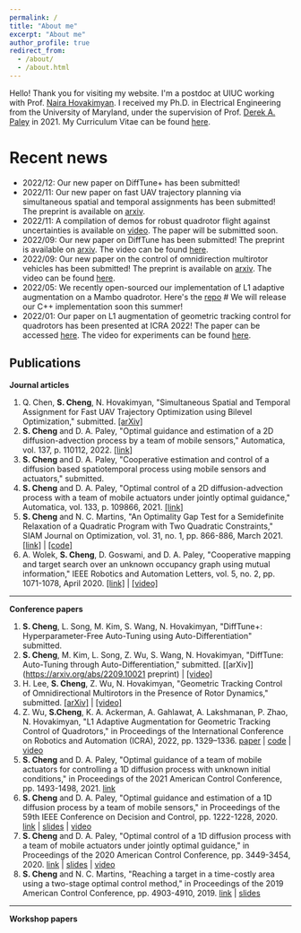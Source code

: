 ```yaml
---
permalink: /
title: "About me"
excerpt: "About me"
author_profile: true
redirect_from: 
  - /about/
  - /about.html
---
```

Hello! Thank you for visiting my website. I'm a postdoc at UIUC working with Prof. [Naira Hovakimyan](https://naira.mechse.illinois.edu/). I received my Ph.D. in Electrical Engineering from the University of Maryland, under the supervision of Prof. [Derek A. Paley](https://aero.umd.edu/clark/faculty/58/Derek-A-Paley) in 2021. My Curriculum Vitae can be found [here](https://shengcheng.web.illinois.edu/file/CV_Sheng_UIUC_20220927.pdf).

Recent news
======
* 2022/12: Our new paper on DiffTune+ has been submitted!
* 2022/11: Our new paper on fast UAV trajectory planning via simultaneous spatial and temporal assignments has been submitted! The preprint is available on [arxiv](https://arxiv.org/abs/2211.15902).
* 2022/11: A compilation of demos for robust quadrotor flight against uncertainties is available on [video](https://youtu.be/18-2OqTRJ50). The paper will be submitted soon.
* 2022/09: Our new paper on DiffTune has been submitted! The preprint is available on [arxiv](https://arxiv.org/abs/2209.10021). The video can be found [here](https://youtu.be/otAv1EJF7EA).
* 2022/09: Our new paper on the control of omnidirection multirotor vehicles has been submitted! The preprint is available on [arxiv](https://arxiv.org/abs/2209.10024). The video can be found [here](https://youtu.be/Ip6MeS7rLhI).
* 2022/05: We recently open-sourced our implementation of L1 adaptive augmentation on a Mambo quadrotor. Here's the [repo](https://github.com/HovakimyanResearch/L1-Mambo) # We will release our C++ implementation soon this summer!
* 2022/01: Our paper on L1 augmentation of geometric tracking control for quadrotors has been presented at ICRA 2022! The paper can be accessed [here](https://ieeexplore.ieee.org/document/9811946). The video for experiments can be found [here](https://youtu.be/25Z7iAkZ5xw).

Publications
------
**Journal articles**
1. Q. Chen, **S. Cheng**, N. Hovakimyan, "Simultaneous Spatial and Temporal Assignment for Fast UAV Trajectory Optimization using Bilevel Optimization," submitted. [\[arXiv\]](https://arxiv.org/abs/2211.15902)
1. **S. Cheng** and D. A. Paley, "Optimal guidance and estimation of a 2D diffusion-advection process by a team of mobile sensors," Automatica, vol. 137, p. 110112, 2022. [\[link\]](https://www.sciencedirect.com/science/article/pii/S0005109821006415)
1. **S. Cheng** and D. A. Paley, "Cooperative estimation and control of a diffusion based spatiotemporal process using mobile sensors and actuators," submitted.
1. **S. Cheng** and D. A. Paley, "Optimal control of a 2D diffusion-advection process with a team of mobile actuators under jointly optimal guidance," Automatica, vol. 133, p. 109866, 2021. [\[link\]](https://www.sciencedirect.com/science/article/pii/S0005109821003873?dgcid=author)
1. **S. Cheng** and N. C. Martins, "An Optimality Gap Test for a Semidefinite Relaxation of a Quadratic Program with Two Quadratic Constraints," SIAM Journal on Optimization, vol. 31, no. 1, pp. 866-886, March 2021. [\[link\]](https://epubs.siam.org/doi/abs/10.1137/19M1273761) \| [\[code\]](https://github.com/Sheng-Cheng/QC2QP-SDR-Optimality-Gap-Test)
1. A. Wolek, **S. Cheng**, D. Goswami, and D. A. Paley, "Cooperative mapping and target search over an unknown occupancy graph using mutual information," IEEE Robotics and Automation Letters, vol. 5, no. 2, pp. 1071-1078, April 2020. [\[link\]](https://ieeexplore.ieee.org/abstract/document/8957494) \| [\[video\]](xx)
<!---
. *S. Cheng*, "[http://hdl.handle.net/1903/21417 Reaching a target within a GPS-denied or costly area: a two-stage optimal control approach]," M.S. Thesis, University of Maryland, College Park, MD, 2018.
--->

------
**Conference papers**
1. **S. Cheng**, L. Song, M. Kim, S. Wang, N. Hovakimyan, "DiffTune+: Hyperparameter-Free Auto-Tuning using Auto-Differentiation" submitted. 
1. **S. Cheng**, M. Kim, L. Song, Z. Wu, S. Wang, N. Hovakimyan, "DiffTune: Auto-Tuning through Auto-Differentiation," submitted. [\[arXiv\]](https://arxiv.org/abs/2209.10021 preprint) \| [\[video\]](https://youtu.be/otAv1EJF7EA)
1. H. Lee, **S. Cheng**, Z. Wu, N. Hovakimyan, "Geometric Tracking Control of Omnidirectional Multirotors in the Presence of Rotor Dynamics," submitted. [\[arXiv\]](https://arxiv.org/abs/2209.10024) \| [\[video\]](https://youtu.be/Ip6MeS7rLhI)
1. Z. Wu, **S.Cheng**, K. A. Ackerman, A. Gahlawat, A. Lakshmanan, P. Zhao, N. Hovakimyan, "L1 Adaptive Augmentation for Geometric Tracking Control of Quadrotors," in Proceedings of the International Conference on Robotics and Automation (ICRA), 2022, pp. 1329–1336. [paper](https://ieeexplore.ieee.org/document/9811946) | [code](https://github.com/HovakimyanResearch/L1-Mambo) | [video](https://youtu.be/25Z7iAkZ5xw)
1. **S. Cheng** and D. A. Paley, "Optimal guidance of a team of mobile actuators for controlling a 1D diffusion process with unknown initial conditions," in Proceedings of the 2021 American Control Conference, pp. 1493-1498, 2021. [link](https://ieeexplore.ieee.org/document/9483247)
1. **S. Cheng** and D. A. Paley, "Optimal guidance and estimation of a 1D diffusion process by a team of mobile sensors," in Proceedings of the 59th IEEE Conference on Decision and Control, pp. 1222-1228, 2020. [link](https://ieeexplore.ieee.org/document/9303985) | [slides](file/CDC_2020_slides.pdf) | [video](https://youtu.be/wMje3es4z2w)
1. **S. Cheng** and D. A. Paley, "Optimal control of a 1D diffusion process with a team of mobile actuators under jointly optimal guidance," in Proceedings of the 2020 American Control Conference, pp. 3449-3454, 2020. [link](https://ieeexplore.ieee.org/abstract/document/9147830) | [slides](file/ACC2020_slides_noBackup_public.pptx) | [video](https://youtu.be/0avnDGVcMyc)
1. **S. Cheng** and N. C. Martins, "Reaching a target in a time-costly area using a two-stage optimal control method," in Proceedings of the 2019 American Control Conference, pp. 4903-4910, 2019. [link](https://ieeexplore.ieee.org/document/8815119) | [slides](file/ACC_2019_Slide.pdf) 

------
**Workshop papers**

<!--
Recent news
======

Past Projects
======
-->
